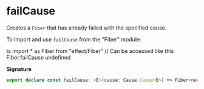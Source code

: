 # failCause

Creates a `Fiber` that has already failed with the specified cause.

To import and use `failCause` from the "Fiber" module:

ts
import \* as Fiber from "effect/Fiber"
// Can be accessed like this
Fiber.failCause
undefined

**Signature**

```ts
export declare const failCause: <E>(cause: Cause.Cause<E>) => Fiber<never, E>
```
